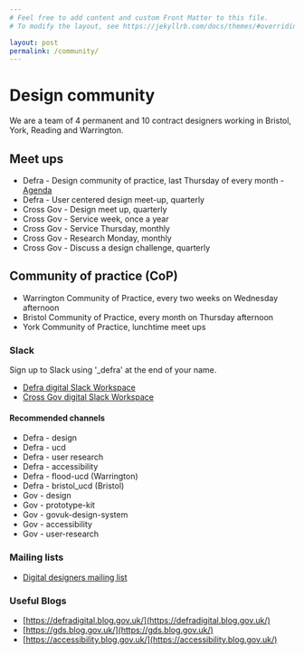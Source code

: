 ```yaml
---
# Feel free to add content and custom Front Matter to this file.
# To modify the layout, see https://jekyllrb.com/docs/themes/#overriding-theme-defaults

layout: post
permalink: /community/
---
```

# Design community

We are a team of 4 permanent and 10 contract designers working in Bristol, York, Reading and Warrington.

## Meet ups

* Defra - Design community of practice, last Thursday of every month - [Agenda](https://docs.google.com/document/d/1Qc1bZ5dbq5SVue0sRhM5-0LDS9H_EFj_EQpWBGip--g/edit?usp=sharing)
* Defra - User centered design meet-up, quarterly
* Cross Gov - Design meet up, quarterly
* Cross Gov - Service week, once a year
* Cross Gov - Service Thursday, monthly
* Cross Gov - Research Monday, monthly
* Cross Gov - Discuss a design challenge, quarterly  

## Community of practice (CoP)

*  Warrington Community of Practice, every two weeks on Wednesday afternoon
*  Bristol Community of Practice, every month on Thursday afternoon
*  York Community of Practice, lunchtime meet ups  

### Slack

Sign up to Slack using '_defra' at the end of your name.

* [Defra digital Slack Workspace](https://defra-digital.slack.com/?redir=%2Fmessages%2Fdesign%2F)
* [Cross Gov digital Slack Workspace](https://ukgovernmentdigital.slack.com)

#### Recommended channels

* Defra - design
* Defra - ucd
* Defra - user research
* Defra - accessibility
* Defra - flood-ucd (Warrington)
* Defra - bristol_ucd (Bristol)
* Gov - design
* Gov - prototype-kit
* Gov - govuk-design-system
* Gov - accessibility
* Gov - user-research


### Mailing lists

* [Digital designers mailing list](https://groups.google.com/a/digital.cabinet-office.gov.uk/forum/?hl=en-GB#!forum/digital-service-designers)

### Useful Blogs

* [https://defradigital.blog.gov.uk/](https://defradigital.blog.gov.uk/)
* [https://gds.blog.gov.uk/](https://gds.blog.gov.uk/)
* [https://accessibility.blog.gov.uk/](https://accessibility.blog.gov.uk/)
